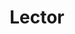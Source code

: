 ---
layout: ../../../../layouts/LayoutMDAdanics.astro
title: Lector
category: Creature
description: Bicho volador
race: Human-Maegui
specie: Lector
image: https://placehold.co/350x250
---
